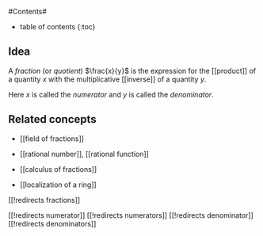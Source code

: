 
#Contents#
* table of contents
{:toc}

## Idea

A _fraction_ (or _quotient_) $\frac{x}{y}$ is the expression for the [[product]] of a quantity $x$ with the multiplicative [[inverse]] of a quantity $y$.

Here $x$ is called the _numerator_ and $y$ is called the _denominator_.

## Related concepts

* [[field of fractions]]

* [[rational number]], [[rational function]]

* [[calculus of fractions]]

* [[localization of a ring]]

[[!redirects fractions]]

[[!redirects numerator]]
[[!redirects numerators]]
[[!redirects denominator]]
[[!redirects denominators]]